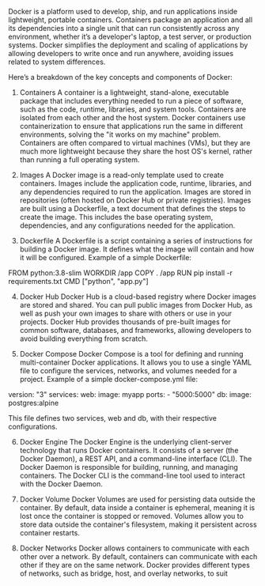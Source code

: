 Docker is a platform used to develop, ship, and run applications inside lightweight, portable containers. Containers package an application and all its dependencies into a single unit that can run consistently across any environment, whether it’s a developer's laptop, a test server, or production systems. Docker simplifies the deployment and scaling of applications by allowing developers to write once and run anywhere, avoiding issues related to system differences.

Here’s a breakdown of the key concepts and components of Docker:

1. Containers
A container is a lightweight, stand-alone, executable package that includes everything needed to run a piece of software, such as the code, runtime, libraries, and system tools. Containers are isolated from each other and the host system.
Docker containers use containerization to ensure that applications run the same in different environments, solving the "it works on my machine" problem.
Containers are often compared to virtual machines (VMs), but they are much more lightweight because they share the host OS's kernel, rather than running a full operating system.

2. Images
A Docker image is a read-only template used to create containers. Images include the application code, runtime, libraries, and any dependencies required to run the application.
Images are stored in repositories (often hosted on Docker Hub or private registries).
Images are built using a Dockerfile, a text document that defines the steps to create the image. This includes the base operating system, dependencies, and any configurations needed for the application.

3. Dockerfile
A Dockerfile is a script containing a series of instructions for building a Docker image. It defines what the image will contain and how it will be configured.
Example of a simple Dockerfile:

FROM python:3.8-slim
WORKDIR /app
COPY . /app
RUN pip install -r requirements.txt
CMD ["python", "app.py"]

4. Docker Hub
Docker Hub is a cloud-based registry where Docker images are stored and shared. You can pull public images from Docker Hub, as well as push your own images to share with others or use in your projects.
Docker Hub provides thousands of pre-built images for common software, databases, and frameworks, allowing developers to avoid building everything from scratch.

5. Docker Compose
Docker Compose is a tool for defining and running multi-container Docker applications. It allows you to use a single YAML file to configure the services, networks, and volumes needed for a project.
Example of a simple docker-compose.yml file:

version: "3"
services:
  web:
    image: myapp
    ports:
      - "5000:5000"
  db:
    image: postgres:alpine
    
This file defines two services, web and db, with their respective configurations.

6. Docker Engine
The Docker Engine is the underlying client-server technology that runs Docker containers. It consists of a server (the Docker Daemon), a REST API, and a command-line interface (CLI).
The Docker Daemon is responsible for building, running, and managing containers.
The Docker CLI is the command-line tool used to interact with the Docker Daemon.

8. Docker Volume
Docker Volumes are used for persisting data outside the container. By default, data inside a container is ephemeral, meaning it is lost once the container is stopped or removed.
Volumes allow you to store data outside the container's filesystem, making it persistent across container restarts.

10. Docker Networks
Docker allows containers to communicate with each other over a network. By default, containers can communicate with each other if they are on the same network.
Docker provides different types of networks, such as bridge, host, and overlay networks, to suit
